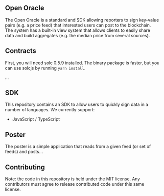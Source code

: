 
## Open Oracle

The Open Oracle is a standard and SDK allowing reporters to sign key-value pairs (e.g. a price feed) that interested users can post to the blockchain. The system has a built-in view system that allows clients to easily share data and build aggregates (e.g. the median price from several sources).

## Contracts

First, you will need solc 0.5.9 installed. The binary package is faster, but you can use solcjs by running `yarn install`.

...

## SDK

This repository contains an SDK to allow users to quickly sign data in a number of languages. We currently support:

  * JavaScript / TypeScript

## Poster

The poster is a simple application that reads from a given feed (or set of feeds) and posts...

## Contributing

Note: the code in this repository is held under the MIT license. Any contributors must agree to release contributed code under this same license.